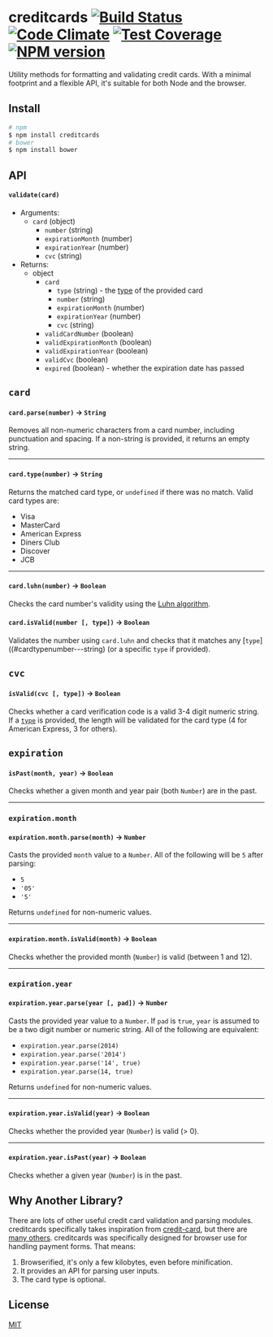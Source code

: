 creditcards [![Build Status](https://travis-ci.org/bendrucker/creditcards.svg?branch=master)](https://travis-ci.org/bendrucker/angular-credit-cards) [![Code Climate](https://codeclimate.com/github/bendrucker/creditcards/badges/gpa.svg)](https://codeclimate.com/github/bendrucker/creditcards) [![Test Coverage](https://codeclimate.com/github/bendrucker/creditcards/badges/coverage.svg)](https://codeclimate.com/github/bendrucker/creditcards) [![NPM version](https://badge.fury.io/js/creditcards.svg)](http://badge.fury.io/js/creditcards)
============

Utility methods for formatting and validating credit cards. With a minimal footprint and a flexible API, it's suitable for both Node and the browser.

## Install
```bash
# npm
$ npm install creditcards
# bower
$ npm install bower
``` 

## API

#### `validate(card)`

* Arguments:
  * `card` (object)
    * `number` (string)
    * `expirationMonth` (number)
    * `expirationYear` (number)
    * `cvc` (string)
* Returns:
  * object
    * `card`
      * `type` (string) - the [type](#cardtypenumber---string) of the provided card
      * `number` (string)
      * `expirationMonth` (number)
      * `expirationYear` (number)
      * `cvc` (string)
    * `validCardNumber` (boolean)
    * `validExpirationMonth` (boolean)
    * `validExpirationYear` (boolean)
    * `validCvc` (boolean)
    * `expired` (boolean) - whether the expiration date has passed

## `card`

#### `card.parse(number)` -> `String`
Removes all non-numeric characters from a card number, including punctuation and spacing. If a non-string is provided, it returns an empty string.

---

#### `card.type(number)` -> `String`
Returns the matched card type, or `undefined` if there was no match. Valid card types are:
* Visa
* MasterCard
* American Express
* Diners Club
* Discover
* JCB

---

#### `card.luhn(number)` -> `Boolean`
Checks the card number's validity using the [Luhn algorithm](http://en.wikipedia.org/wiki/Luhn_algorithm).

#### `card.isValid(number [, type])` -> `Boolean`
Validates the number using `card.luhn` and checks that it matches any [`type`]((#cardtypenumber---string) (or a specific `type` if provided). 

## `cvc`

#### `isValid(cvc [, type])` -> `Boolean`
Checks whether a card verification code is a valid 3-4 digit numeric string. If a [`type`](#cardtypenumber---string) is provided, the length will be validated for the card type (4 for American Express, 3 for others).

## `expiration`

#### `isPast(month, year)` -> `Boolean`
Checks whether a given month and year pair (both `Number`) are in the past.

---

### `expiration.month`

#### `expiration.month.parse(month)` -> `Number`
Casts the provided `month` value to a `Number`. All of the following will be `5` after parsing: 
* `5`
* `'05'`
* `'5'`

Returns `undefined` for non-numeric values.

---

#### `expiration.month.isValid(month)` -> `Boolean`
Checks whether the provided month (`Number`) is valid (between 1 and 12).

---

### `expiration.year`

#### `expiration.year.parse(year [, pad])` -> `Number`
Casts the provided year value to  a `Number`. If `pad` is `true`, `year` is assumed to be a two digit number or numeric string. All of the following are equivalent: 
* `expiration.year.parse(2014)`
* `expiration.year.parse('2014')`
* `expiration.year.parse('14', true)`
* `expiration.year.parse(14, true)`

Returns `undefined` for non-numeric values.

---

#### `expiration.year.isValid(year)` -> `Boolean`
Checks whether the provided year (`Number`) is valid (> 0).

---

#### `expiration.year.isPast(year)` -> `Boolean`
Checks whether a given year (`Number`) is in the past.

## Why Another Library?
There are lots of other useful credit card validation and parsing modules. creditcards specifically takes inspiration from [credit-card](https://www.npmjs.org/package/credit-card), but there are [many others](https://www.npmjs.org/search?q=credit%20card). creditcards was specifically designed for browser use for handling payment forms. That means:

1. Browserified, it's only a few kilobytes, even before minification.
2. It provides an API for parsing user inputs.
3. The card type is optional.

## License

[MIT](LICENSE)
